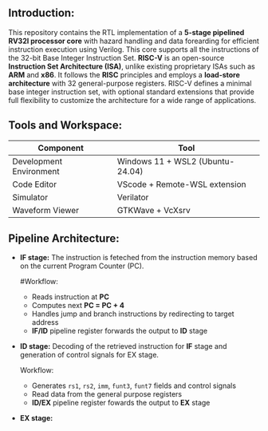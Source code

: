 ## Introduction:
This repository contains the RTL implementation of a **5-stage pipelined RV32I processor core** with hazard handling and data forearding for efficient instruction execution using Verilog. This core supports all the instructions of the 32-bit Base Integer Instruction Set. **RISC-V** is an open-source **Instruction Set Architecture (ISA)**, unlike existing proprietary ISAs such as **ARM** and **x86**. It follows the **RISC** principles and employs a **load-store architecture** with 32 general-purpose registers. RISC-V defines a minimal base integer instruction set, with optional standard extensions that provide full flexibility to customize the architecture for a wide range of applications.

## Tools and Workspace:
|Component|Tool|
| --- | --- |
|Development Environment| Windows 11 + WSL2 (Ubuntu-24.04)|
|Code Editor| VScode + Remote-WSL extension|
|Simulator | Verilator| 
|Waveform Viewer| GTKWave + VcXsrv|

## Pipeline Architecture:
- **IF stage:**
       The instruction is feteched from the instruction memory based on the current Program Counter (PC).
  
   #Workflow:
   - Reads instruction at **PC**
   - Computes next **PC = PC + 4** 
   - Handles jump and branch instructions by redirecting to target address
   - **IF/ID** pipeline register forwards the output to **ID** stage
     
- **ID stage:**
      Decoding of the retrieved instruction for **IF** stage and generation of control signals for EX stage.
  
  Workflow:
  - Generates `rs1`, `rs2`, `imm`, `funt3`, `funt7` fields and control signals
  - Read data from the general purpose registers
  - **ID/EX** pipeline register fowards the output to **EX** stage
    
- **EX stage:**
      
